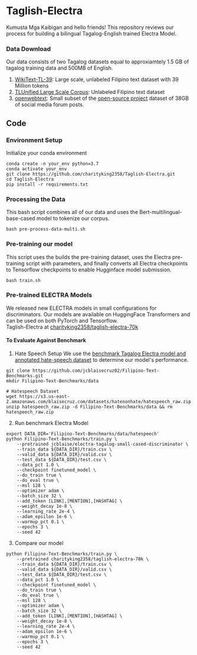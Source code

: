 # Taglish-Electra
Kumusta Mga Kaibigan and hello friends!
This repository reviews our process for building a bilingual Tagalog-English trained Electra Model. 


### Data Download
Our data consists of two Tagalog datasets equal to approxiamtely 1.5 GB of tagalog training data and 500MB of English. 
1) [WikiText-TL-39](https://s3.us-east-2.amazonaws.com/blaisecruz.com/datasets/wikitext-tl-39/wikitext-tl-39.zip): Large scale, unlabeled Filipino text dataset with 39 Million tokens 
2) [TLUnified Large Scale Corpus](https://www.blaisecruz.com/resources/): Unlabeled Filipino text dataset
3) [openwebtext](https://drive.google.com/drive/folders/1IaD_SIIB-K3Sij_-JjWoPy_UrWqQRdjx?usp=sharing): Small subset of the [open-source project](https://skylion007.github.io/OpenWebTextCorpus/) dataset of 38GB of social media forum posts. 

## Code 

### Environment Setup 
Initialize your conda environment 
```
conda create -n your_env python=3.7
conda activate your_env
git clone https://github.com/charityking2358/Taglish-Electra.git
cd Taglish-Electra
pip install -r requirements.txt
```
### Processing the Data
This bash script combines all of our data and uses the Bert-multilingual-base-cased model to tokenize our corpus. 
```
bash pre-process-data-multi.sh
```

### Pre-training our model 
This script uses the builds the pre-training dataset, uses the Electra pre-training script with parameters, and finally converts all Electra checkpoints to Tensorflow checkpoints to enable Hugginface model submission. 
```
bash train.sh
```
### Pre-trained ELECTRA Models
We released new ELECTRA models in small configurations for discriminators. Our models are available on HuggingFace Transformers and can be used on both PyTorch and Tensorflow. <br> 
Taglish-Electra at [charityking2358/taglish-electra-70k](https://huggingface.co/charityking2358/taglish-electra-70k)

#### To Evaluate Against Benchmark 
1) Hate Speech Setup
We use the [benchmark Tagalog Electra model and annotated hate-speech dataset](https://github.com/jcblaisecruz02/Filipino-Text-Benchmarks#pretrained-electra-models) to determine our model's performance. 
```
git clone https://github.com/jcblaisecruz02/Filipino-Text-Benchmarks.git
mkdir Filipino-Text-Benchmarks/data

# Hatespeech Dataset
wget https://s3.us-east-2.amazonaws.com/blaisecruz.com/datasets/hatenonhate/hatespeech_raw.zip
unzip hatespeech_raw.zip -d Filipino-Text-Benchmarks/data && rm hatespeech_raw.zip
```
2) Run benchmark Electra Model 
```
export DATA_DIR='Filipino-Text-Benchmarks/data/hatespeech'
python Filipino-Text-Benchmarks/train.py \
    --pretrained jcblaise/electra-tagalog-small-cased-discriminator \
    --train_data ${DATA_DIR}/train.csv \
    --valid_data ${DATA_DIR}/valid.csv \
    --test_data ${DATA_DIR}/test.csv \
    --data_pct 1.0 \
    --checkpoint finetuned_model \
    --do_train true \
    --do_eval true \
    --msl 128 \
    --optimizer adam \
    --batch_size 32 \
    --add_token [LINK],[MENTION],[HASHTAG] \
    --weight_decay 1e-8 \
    --learning_rate 2e-4 \
    --adam_epsilon 1e-6 \
    --warmup_pct 0.1 \
    --epochs 3 \
    --seed 42
```
3) Compare our model 
```
python Filipino-Text-Benchmarks/train.py \
    --pretrained charityking2358/taglish-electra-70k \
    --train_data ${DATA_DIR}/train.csv \
    --valid_data ${DATA_DIR}/valid.csv \
    --test_data ${DATA_DIR}/test.csv \
    --data_pct 1.0 \
    --checkpoint finetuned_model \
    --do_train true \
    --do_eval true \
    --msl 128 \
    --optimizer adam \
    --batch_size 32 \
    --add_token [LINK],[MENTION],[HASHTAG] \
    --weight_decay 1e-8 \
    --learning_rate 2e-4 \
    --adam_epsilon 1e-6 \
    --warmup_pct 0.1 \
    --epochs 3 \
    --seed 42
```

